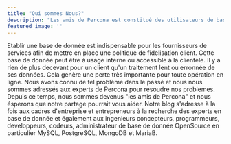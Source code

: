 ```yaml
---
title: "Qui sommes Nous?"
description: "Les amis de Percona est constitué des utilisateurs de base des données et qui ont eu recours au Percona pour résoudre leur problème. Nous sommes ravis de partager dans ce blog, la version française des articles pour rendre votre base de donnée beaucoup plus performante."
featured_image: ''
---
```


Etablir une base de donnée est indispensable pour les fournisseurs de services afin de mettre en place une politique de fidelisation client. Cette base de donnée peut être à usage interne ou accessible à la clientèle. Il y a rien de plus decevant pour un client qu'un traitement lent ou erronnée de ses données. Cela genère une perte très importante pour toute opération en ligne. Nous avons connu de tel problème dans le passé et nous nous sommes adressés aux experts de Percona pour resoudre nos problemes. Depuis ce temps, nous sommes devenus "les amis de Percona" et nous ésperons que notre partage pourrait vous aider. Notre blog s'adresse à la fois aux cadres d'entreprise et entrepreneurs à la recherche des experts en base de donnée et également aux ingenieurs concepteurs, programmeurs, developpeurs, codeurs, administrateur de base de donnée OpenSource en particulier MySQL, PostgreSQL, MongoDB et MariaB.